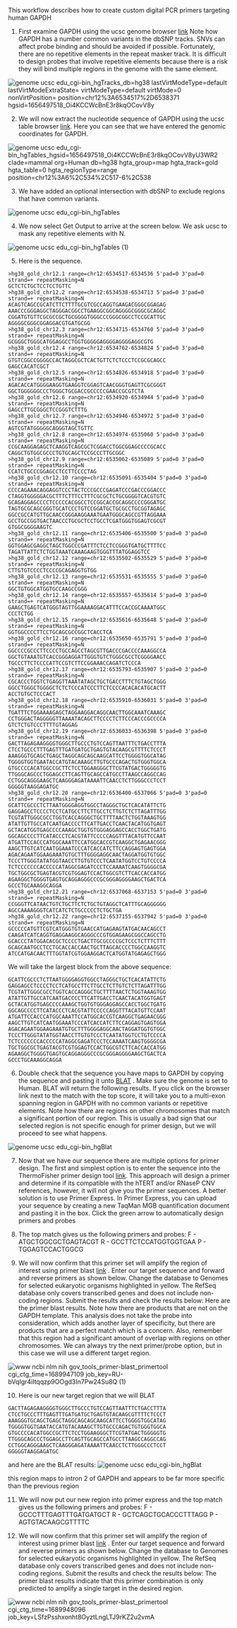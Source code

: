 This workflow describes how to create custom digital PCR primers targeting human GAPDH

1. First examine GAPDH using the ucsc genome browser [link](https://genome.ucsc.edu/cgi-bin/hgTracks?db=hg38&lastVirtModeType=default&lastVirtModeExtraState=&virtModeType=default&virtMode=0&nonVirtPosition=&position=chr12%3A6534517%2D6538371&hgsid=1656497518_Oi4KCCWcBnE3r8kqOCovV8yU3WR2) Note how GAPDH has a number common variants in the dbSNP tracks. SNVs can affect probe binding and should be avoided if possible. Fortunately, there are no repetitive elements in the repeat masker track. It is difficult to design probes that involve repetitive elements because there is a risk they will bind multiple regions in the genome with the same element.

![genome ucsc edu_cgi-bin_hgTracks_db=hg38 lastVirtModeType=default lastVirtModeExtraState= virtModeType=default virtMode=0 nonVirtPosition= position=chr12%3A6534517%2D6538371 hgsid=1656497518_Oi4KCCWcBnE3r8kqOCovV8y](https://github.com/p4rkerw/dpcr_design/assets/53058914/aae86718-6fbe-43ec-9bd1-ce75c79b792f)

2. We will now extract the nucleotide sequence of GAPDH using the ucsc table browser [link](https://genome.ucsc.edu/cgi-bin/hgTables?hgsid=1662123772_FpXeaHHsKgAAMUB54s7ucnMIsOVX&hgta_nextIntersectGroup=varRep&hgta_nextIntersectTrack=dbSnp155Composite&hgta_nextIntersectTable=dbSnp155Common&hgta_nextIntersectOp=none&hgta_nextMoreThreshold=100&hgta_nextLessThreshold=80&boolshad.hgta_nextInvertTable=0&boolshad.hgta_nextInvertTable2=0&hgta_doIntersectSubmit=submit). Here you can see that we have entered the genomic coordinates for GAPDH.

![genome ucsc edu_cgi-bin_hgTables_hgsid=1656497518_Oi4KCCWcBnE3r8kqOCovV8yU3WR2 clade=mammal org=Human db=hg38 hgta_group=map hgta_track=gold hgta_table=0 hgta_regionType=range position=chr12%3A6%2C534%2C517-6%2C538](https://github.com/p4rkerw/dpcr_design/assets/53058914/95a03760-5f49-4d72-8182-267b3eb4dbb3)


3. We have added an optional intersection with dbSNP to exclude regions that have common variants. 

![genome ucsc edu_cgi-bin_hgTables](https://github.com/p4rkerw/dpcr_design/assets/53058914/6b2c1f50-0d4b-4a48-ae66-2f611b3bd14b)


4. We now select Get Output to arrive at the screen below. We ask ucsc to mask any repetitive elements with N. 

![genome ucsc edu_cgi-bin_hgTables (1)](https://github.com/p4rkerw/dpcr_design/assets/53058914/dba1d260-3eeb-4150-ac18-fd31fe07ad86)


5. Here is the sequence.
```
>hg38_gold_chr12.1 range=chr12:6534517-6534536 5'pad=0 3'pad=0 strand=+ repeatMasking=N
GCTCTCTGCTCCTCCTGTTC
>hg38_gold_chr12.2 range=chr12:6534538-6534713 5'pad=0 3'pad=0 strand=+ repeatMasking=N
ACAGTCAGCCGCATCTTCTTTTGCGTCGCCAGGTGAAGACGGGCGGAGAG
AAACCCGGGAGGCTAGGGACGGCCTGAAGGCGGCAGGGGCGGGCGCAGGC
CGGATGTGTTCGCGCCGCTGCGGGGTGGGCCCGGGCGGCCTCCGCATTGC
AGGGGCGGGCGGAGGACGTGATGCGG
>hg38_gold_chr12.3 range=chr12:6534715-6534760 5'pad=0 3'pad=0 strand=+ repeatMasking=N
GCGGGCTGGGCATGGAGGCCTGGTGGGGGAGGGGAGGGGAGGCGTG
>hg38_gold_chr12.4 range=chr12:6534762-6534824 5'pad=0 3'pad=0 strand=+ repeatMasking=N
GTGTCGGCCGGGGCCACTAGGCGCTCACTGTTCTCTCCCTCCGCGCAGCC
GAGCCACATCGCT
>hg38_gold_chr12.5 range=chr12:6534826-6534918 5'pad=0 3'pad=0 strand=+ repeatMasking=N
AGACACCATGGGGAAGGTGAAGGTCGGAGTCAACGGGTGAGTTCGCGGGT
GGCTGGGGGGCCCTGGGCTGCGACCGCCCCCGAACCGCGTCTA
>hg38_gold_chr12.6 range=chr12:6534920-6534944 5'pad=0 3'pad=0 strand=+ repeatMasking=N
GAGCCTTGCGGGCTCCGGGTCTTTG
>hg38_gold_chr12.7 range=chr12:6534946-6534972 5'pad=0 3'pad=0 strand=+ repeatMasking=N
AGTCGTATGGGGGCAGGGTAGCTGTTC
>hg38_gold_chr12.8 range=chr12:6534974-6535060 5'pad=0 3'pad=0 strand=+ repeatMasking=N
CCGCAAGGAGAGCTCAAGGTCAGCGCTCGGACCTGGCGGAGCCCCGCACC
CAGGCTGTGGCGCCCTGTGCAGCTCCGCCCTTGCGGC
>hg38_gold_chr12.9 range=chr12:6535062-6535089 5'pad=0 3'pad=0 strand=+ repeatMasking=N
CCATCTGCCCGGAGCCTCCTTCCCCTAG
>hg38_gold_chr12.10 range=chr12:6535091-6535404 5'pad=0 3'pad=0 strand=+ repeatMasking=N
CCCCAGAAACAGGAGGTCCCTACTCCCGCCCGAGATCCCGACCCGGACCC
CTAGGTGGGGGACGCTTTCTTTCCTTTCGCGCTCTGCGGGGTCACGTGTC
GCAGAGGAGCCCCTCCCCCACGGCCTCCGGCACCGCAGGCCCCGGGATGC
TAGTGCGCAGCGGGTGCATCCCTGTCCGGATGCTGCGCCTGCGGTAGAGC
GGCCGCCATGTTGCAACCGGGAAGGAAATGAATGGGCAGCCGTTAGGAAA
GCCTGCCGGTGACTAACCCTGCGCTCCTGCCTCGATGGGTGGAGTCGCGT
GTGGCGGGGAAGTC
>hg38_gold_chr12.11 range=chr12:6535406-6535500 5'pad=0 3'pad=0 strand=+ repeatMasking=N
GGTGGAGCGAGGCTAGCTGGCCCGATTTCTCCTCCGGGTGATGCTTTTCC
TAGATTATTCTCTGGTAAATCAAAGAAGTGGGTTTATGGAGGTCC
>hg38_gold_chr12.12 range=chr12:6535502-6535529 5'pad=0 3'pad=0 strand=+ repeatMasking=N
CTTGTGTCCCCTCCCCGCAGAGGTGTGG
>hg38_gold_chr12.13 range=chr12:6535531-6535555 5'pad=0 3'pad=0 strand=+ repeatMasking=N
GGCTGTGGCATGGTGCCAAGCCGGG
>hg38_gold_chr12.14 range=chr12:6535557-6535614 5'pad=0 3'pad=0 strand=+ repeatMasking=N
GAAGCTGAGTCATGGGTAGTTGGAAAAGGACATTTCCACCGCAAAATGGC
CCCTCTGG
>hg38_gold_chr12.15 range=chr12:6535616-6535648 5'pad=0 3'pad=0 strand=+ repeatMasking=N
GGTGGCCCCTTCCTGCAGCGCCGGCTCACCTCA
>hg38_gold_chr12.16 range=chr12:6535650-6535791 5'pad=0 3'pad=0 strand=+ repeatMasking=N
GGCCCCGCCCTTCCCCTGCCAGCCTAGCGTTGACCCGACCCCAAAGGCCA
GGCTGTAAATGTCACCGGGAGGATTGGGTGTCTGGGCGCCTCGGGGAACC
TGCCCTTCTCCCCATTCCGTCTTCCGGAAACCAGATCTCCCA
>hg38_gold_chr12.17 range=chr12:6535793-6535907 5'pad=0 3'pad=0 strand=+ repeatMasking=N
CGCACCCTGGTCTGAGGTTAAATATAGCTGCTGACCTTTCTGTAGCTGGG
GGCCTGGGCTGGGGCTCTCTCCCATCCCTTCTCCCCACACACATGCACTT
ACCTGTGCTCCCACT
>hg38_gold_chr12.18 range=chr12:6535910-6536031 5'pad=0 3'pad=0 strand=+ repeatMasking=N
TGATTTCTGGAAAAGAGCTAGGAAGGACAGGCAACTTGGCAAATCAAAGC
CCTGGGACTAGGGGGTTAAAATACAGCTTCCCCTCTTCCCACCCGCCCCA
GTCTCTGTCCCTTTTGTAGGAG
>hg38_gold_chr12.19 range=chr12:6536033-6536398 5'pad=0 3'pad=0 strand=+ repeatMasking=N
GACTTAGAGAAGGGGTGGGCTTGCCCTGTCCAGTTAATTTCTGACCTTTA
CTCCTGCCCTTTGAGTTTGATGATGCTGAGTGTACAAGCGTTTTCTCCCT
AAAGGGTGCAGCTGAGCTAGGCAGCAGCAAGCATTCCTGGGGTGGCATAG
TGGGGTGGTGAATACCATGTACAAAGCTTGTGCCCAGACTGTGGGTGGCA
GTGCCCCACATGGCCGCTTCTCCTGGAAGGGCTTCGTATGACTGGGGGTG
TTGGGCAGCCCTGGAGCCTTCAGTTGCAGCCATGCCTTAAGCCAGGCCAG
CCTGGCAGGGAAGCTCAAGGGAGATAAAATTCAACCTCTTGGGCCCTCCT
GGGGGTAAGGAGATGC
>hg38_gold_chr12.20 range=chr12:6536400-6537066 5'pad=0 3'pad=0 strand=+ repeatMasking=N
GCATTCGCCCTCTTAATGGGGAGGTGGCCTAGGGCTGCTCACATATTCTG
GAGGAGCCTCCCCTCCTCATGCCTTCTTGCCTCTTGTCTCTTAGATTTGG
TCGTATTGGGCGCCTGGTCACCAGGGCTGCTTTTAACTCTGGTAAAGTGG
ATATTGTTGCCATCAATGACCCCTTCATTGACCTCAACTACATGGTGAGT
GCTACATGGTGAGCCCCAAAGCTGGTGTGGGAGGAGCCACCTGGCTGATG
GGCAGCCCCTTCATACCCTCACGTATTCCCCCAGGTTTACATGTTCCAAT
ATGATTCCACCCATGGCAAATTCCATGGCACCGTCAAGGCTGAGAACGGG
AAGCTTGTCATCAATGGAAATCCCATCACCATCTTCCAGGAGTGAGTGGA
AGACAGAATGGAAGAAATGTGCTTTGGGGAGGCAACTAGGATGGTGTGGC
TCCCTTGGGTATATGGTAACCTTGTGTCCCTCAATATGGTCCTGTCCCCA
TCTCCCCCCCACCCCCATAGGCGAGATCCCTCCAAAATCAAGTGGGGCGA
TGCTGGCGCTGAGTACGTCGTGGAGTCCACTGGCGTCTTCACCACCATGG
AGAAGGCTGGGGTGAGTGCAGGAGGGCCCGCGGGAGGGGAAGCTGACTCA
GCCCTGCAAAGGCAGGA
>hg38_gold_chr12.21 range=chr12:6537068-6537153 5'pad=0 3'pad=0 strand=+ repeatMasking=N
CCGGGTTCATAACTGTCTGCTTCTCTGCTGTAGGCTCATTTGCAGGGGGG
AGCCAAAAGGGTCATCATCTCTGCCCCCTCTGCTGA
>hg38_gold_chr12.22 range=chr12:6537155-6537942 5'pad=0 3'pad=0 strand=+ repeatMasking=N
GCCCCCATGTTCGTCATGGGTGTGAACCATGAGAAGTATGACAACAGCCT
CAAGATCATCAGGTGAGGAAGGCAGGGCCCGTGGAGAAGCGGCCAGCCTG
GCACCCTATGGACACGCTCCCCTGACTTGCGCCCCGCTCCCTCTTTCTTT
GCAGCAATGCCTCCTGCACCACCAACTGCTTAGCACCCCTGGCCAAGGTC
ATCCATGACAACTTTGGTATCGTGGAAGGACTCATGGTATGAGAGCTGGG
```

We will take the largest block from the above sequence:
```
GCATTCGCCCTCTTAATGGGGAGGTGGCCTAGGGCTGCTCACATATTCTG
GAGGAGCCTCCCCTCCTCATGCCTTCTTGCCTCTTGTCTCTTAGATTTGG
TCGTATTGGGCGCCTGGTCACCAGGGCTGCTTTTAACTCTGGTAAAGTGG
ATATTGTTGCCATCAATGACCCCTTCATTGACCTCAACTACATGGTGAGT
GCTACATGGTGAGCCCCAAAGCTGGTGTGGGAGGAGCCACCTGGCTGATG
GGCAGCCCCTTCATACCCTCACGTATTCCCCCAGGTTTACATGTTCCAAT
ATGATTCCACCCATGGCAAATTCCATGGCACCGTCAAGGCTGAGAACGGG
AAGCTTGTCATCAATGGAAATCCCATCACCATCTTCCAGGAGTGAGTGGA
AGACAGAATGGAAGAAATGTGCTTTGGGGAGGCAACTAGGATGGTGTGGC
TCCCTTGGGTATATGGTAACCTTGTGTCCCTCAATATGGTCCTGTCCCCA
TCTCCCCCCCACCCCCATAGGCGAGATCCCTCCAAAATCAAGTGGGGCGA
TGCTGGCGCTGAGTACGTCGTGGAGTCCACTGGCGTCTTCACCACCATGG
AGAAGGCTGGGGTGAGTGCAGGAGGGCCCGCGGGAGGGGAAGCTGACTCA
GCCCTGCAAAGGCAGGA
```

6. Double check that the sequence you have maps to GAPDH by copying the sequence and pasting it unto [BLAT](https://genome.ucsc.edu/cgi-bin/hgBlat) . Make sure the genome is set to Human. BLAT will return the following results. If you click on the browser link next to the match with the top score, it will take you to a multi-exon spanning region in GAPDH with no common variants or repetitive elements. Note how there are regions on other chromosomes that match a significant portion of our region. This is usually a bad sign that our selected region is not specific enough for primer design, but we will proceed to see what happens. 

![genome ucsc edu_cgi-bin_hgBlat](https://github.com/p4rkerw/dpcr_design/assets/53058914/e1eddad0-2571-4edf-9da7-a41c0c4b24f4)


7. Now that we have our sequence there are multiple options for primer design. The first and simplest option is to enter the sequence into the ThermoFisher primer design tool [link](https://www.thermofisher.com/order/custom-assay-design-tool/). This approach will design a primer and determine if its compatible with the hTERT and/or RNaseP CNV references, however, it will not give you the primer sequences. A better solution is to use Primer Express. In Primer Express, you can upload your sequence by creating a new TaqMan MGB quantification document and pasting it in the box. Click the green arrow to automatically design primers and probes


8. The top match gives us the following primers and probes:
F - ATGCTGGCGCTGAGTACGT
R - GCCTTCTCCATGGTGGTGAA
P - TGGAGTCCACTGGCG

9. We will now confirm that this primer set will amplify the region of interest using primer blast [link](https://www.ncbi.nlm.nih.gov/tools/primer-blast/index.cgi) . Enter our target sequence and forward and reverse primers as shown below. Change the database to Genomes for selected eukaryotic organisms highlighted in yellow. The RefSeq database only covers transcribed genes and does not include non-coding regions. Submit the results and check the results below:
Here are the primer blast results. Note how there are products that are not on the GAPDH template. This analysis does not take the probe into consideration, which adds another layer of specificity, but there are products that are a perfect match which is a concern. Also, remember that this region had a significant amount of overlap with regions on other chromosomes. We can always try the next primer/probe option, but in this case we will use a different target region. 

![www ncbi nlm nih gov_tools_primer-blast_primertool cgi_ctg_time=1689947109 job_key=RU-bVqIgr4iItqqzp9OOgd3In7Pw24Su8Q (1)](https://github.com/p4rkerw/dpcr_design/assets/53058914/b32250a8-37d0-40ae-bd74-0d3529843d8e)

10. Here is our new target region that we will BLAT
```
GACTTAGAGAAGGGGTGGGCTTGCCCTGTCCAGTTAATTTCTGACCTTTA
CTCCTGCCCTTTGAGTTTGATGATGCTGAGTGTACAAGCGTTTTCTCCCT
AAAGGGTGCAGCTGAGCTAGGCAGCAGCAAGCATTCCTGGGGTGGCATAG
TGGGGTGGTGAATACCATGTACAAAGCTTGTGCCCAGACTGTGGGTGGCA
GTGCCCCACATGGCCGCTTCTCCTGGAAGGGCTTCGTATGACTGGGGGTG
TTGGGCAGCCCTGGAGCCTTCAGTTGCAGCCATGCCTTAAGCCAGGCCAG
CCTGGCAGGGAAGCTCAAGGGAGATAAAATTCAACCTCTTGGGCCCTCCT
GGGGGTAAGGAGATGC
```
and here are the BLAT results:
![genome ucsc edu_cgi-bin_hgBlat](https://github.com/p4rkerw/dpcr_design/assets/53058914/ad768fb2-4a5d-41e3-be84-2383936422fc)

this region maps to intron 2 of GAPDH and appears to be far more specific than the previous region

11. We will now put our new region into primer express and the top match gives us the following primers and probes:
F - GCCCTTTGAGTTTGATGATGCT
R - GCTCAGCTGCACCCTTTAGG
P - AGTGTACAAGCGTTTTC

12.  We will now confirm that this primer set will amplify the region of interest using primer blast [link](https://www.ncbi.nlm.nih.gov/tools/primer-blast/index.cgi) . Enter our target sequence and forward and reverse primers as shown below. Change the database to Genomes for selected eukaryotic organisms highlighted in yellow. The RefSeq database only covers transcribed genes and does not include non-coding regions. Submit the results and check the results below:
The primer blast results indicate that this primer combination is only predicted to amplify a single target in the desired region. 

![www ncbi nlm nih gov_tools_primer-blast_primertool cgi_ctg_time=1689948096 job_key=LSfzPsshxonht8OyztLngLTJ9rKZ2u2vmA](https://github.com/p4rkerw/dpcr_design/assets/53058914/c1ac747f-420c-42ec-a014-eda0b6fdb5cc)




